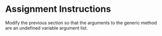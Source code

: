 # Assignment Instructions
Modify the previous section so that the arguments to the generic method are an undefined variable argument list.